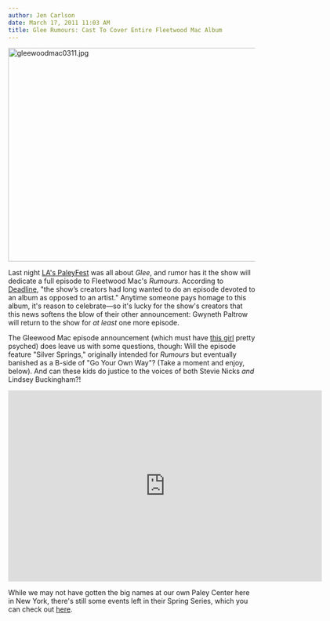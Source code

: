```yaml
---
author: Jen Carlson
date: March 17, 2011 11:03 AM
title: Glee Rumours: Cast To Cover Entire Fleetwood Mac Album
---
```


<p><span class="mt-enclosure mt-enclosure-image" style="display: inline;"> <img alt="gleewoodmac0311.jpg" src="https://web.archive.org/web/20130601152444im_/http://gothamist.com/attachments/arts_jen/gleewoodmac0311.jpg" width="640" height="436" class="image-none"> </span></p>

<p>Last night <a href="https://web.archive.org/web/20130601152444/http://www.paleycenter.org/paleyfest2011-glee">LA&apos;s PaleyFest</a> was all about <em>Glee</em>, and rumor has it the show will dedicate a full episode to Fleetwood Mac&apos;s <em>Rumours</em>. According to <a href="https://web.archive.org/web/20130601152444/http://www.deadline.com/2011/03/glee-news-gwyneth-paltrow-to-return-next-season-show-will-do-album-episode/">Deadline</a>, &quot;the show&#x2019;s creators had long wanted to do an episode devoted to an album as opposed to an artist.&quot; Anytime someone pays homage to this album, it&apos;s reason to celebrate&#x2014;so it&apos;s lucky for the show&apos;s creators that this news softens the blow of their other announcement: Gwyneth Paltrow will return to the show for <em>at least</em> one more episode.</p>

<p>The Gleewood Mac episode announcement (which must have <a href="https://web.archive.org/web/20130601152444/http://www.youtube.com/watch?v=LEr1jK45F0A">this girl</a> pretty psyched) does leave us with some questions, though: Will the episode feature &quot;Silver Springs,&quot; originally intended for <em>Rumours</em> but eventually banished as a B-side of &quot;Go Your Own Way&quot;? (Take a moment and enjoy, below). And can these kids do justice to the voices of both Stevie Nicks <em>and</em> Lindsey Buckingham?!</p>

<p><iframe title="YouTube video player" width="640" height="390" src="https://web.archive.org/web/20130601152444if_/http://www.youtube.com/embed/MpDvJTXkIYU" frameborder="0" allowfullscreen></iframe></p>

<p>While we may not have gotten the big names at our own Paley Center here in New York, there&apos;s still some events left in their Spring Series, which you can check out <a href="https://web.archive.org/web/20130601152444/http://www.paleycenter.org/new-york-series-spring-2011">here</a>.</p>